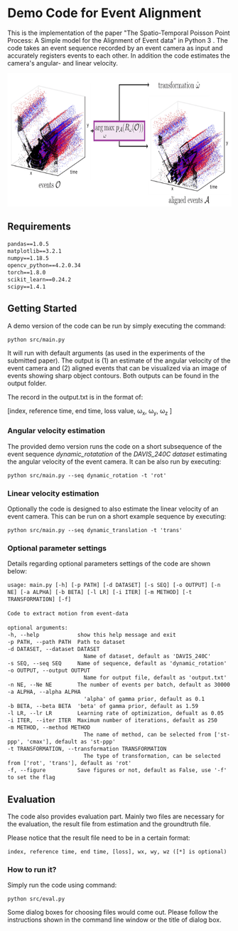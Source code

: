 # Demo Code for Event Alignment

This is the implementation of the paper "The Spatio-Temporal Poisson Point Process: A Simple model for the Alignment of Event data" in Python 3 . The code takes an event sequence recorded by an event camera as input and accurately registers events to each other. In addition the code estimates the camera's angular- and linear velocity.

<p align="center">
  <img height="300" src="/imgs/overview-diagram.png">
</p>


## Requirements
    pandas==1.0.5
    matplotlib==3.2.1
    numpy==1.18.5
    opencv_python==4.2.0.34
    torch==1.8.0
    scikit_learn==0.24.2
    scipy==1.4.1

## Getting Started

A demo version of the code can be run by simply executing the command:
    
    python src/main.py

It will run with default arguments (as used in the experiments of the submitted paper).
The output is (1) an estimate of the angular velocity of the event camera and (2) aligned events that can be visualized via an image of events showing sharp object contours. Both outputs can be found in the output folder.

The record in the output.txt is in the format of:

[index, reference time, end time, loss value, &omega;<sub>x</sub>, &omega;<sub>y</sub>, &omega;<sub>z</sub> ]

### Angular velocity estimation

The provided demo version runs the code on a short subsequence of the event sequence *dynamic_rotatation* of the *DAVIS_240C dataset* estimating the angular velocity of the event camera. It can be also run by executing:

    python src/main.py --seq dynamic_rotation -t 'rot'


### Linear velocity estimation

Optionally the code is designed to also estimate the linear velocity of an event camera. This can be run on a short example sequence by executing:

    python src/main.py --seq dynamic_translation -t 'trans'
    
### Optional parameter settings

Details regarding optional parameters settings of the code are shown below:

    usage: main.py [-h] [-p PATH] [-d DATASET] [-s SEQ] [-o OUTPUT] [-n NE] [-a ALPHA] [-b BETA] [-l LR] [-i ITER] [-m METHOD] [-t TRANSFORMATION] [-f]

    Code to extract motion from event-data

    optional arguments:
    -h, --help            show this help message and exit
    -p PATH, --path PATH  Path to dataset
    -d DATASET, --dataset DATASET
                            Name of dataset, default as 'DAVIS_240C'
    -s SEQ, --seq SEQ     Name of sequence, default as 'dynamic_rotation'
    -o OUTPUT, --output OUTPUT
                            Name for output file, default as 'output.txt'
    -n NE, --Ne NE        The number of events per batch, default as 30000
    -a ALPHA, --alpha ALPHA
                            'alpha' of gamma prior, default as 0.1
    -b BETA, --beta BETA  'beta' of gamma prior, default as 1.59
    -l LR, --lr LR        Learning rate of optimization, defualt as 0.05
    -i ITER, --iter ITER  Maximum number of iterations, default as 250
    -m METHOD, --method METHOD
                            The name of method, can be selected from ['st-ppp', 'cmax'], default as 'st-ppp'
    -t TRANSFORMATION, --transformation TRANSFORMATION
                            The type of transformation, can be selected from ['rot', 'trans'], default as 'rot'
    -f, --figure          Save figures or not, default as False, use '-f' to set the flag

## Evaluation

The code also provides evaluation part. Mainly two files are necessary for the evaluation, the result file from estimation and the groundtruth file.

Please notice that the result file need to be in a certain format:

    index, reference time, end time, [loss], wx, wy, wz ([*] is optional)

### How to run it?

Simply run the code using command:

    python src/eval.py

Some dialog boxes for choosing files would come out. Please follow the instructions shown in the command line window or the title of dialog box.





